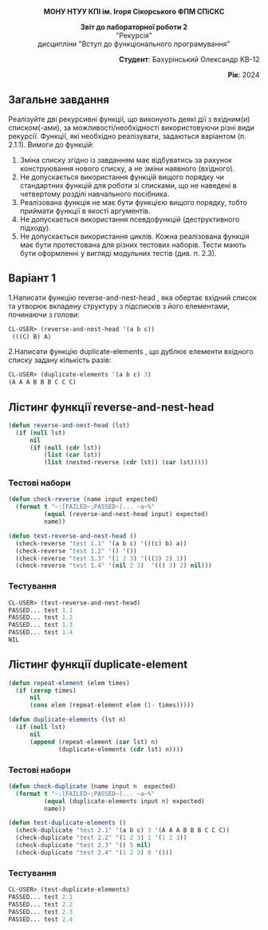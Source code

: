 <p align="center"><b>МОНУ НТУУ КПІ ім. Ігоря Сікорського ФПМ СПіСКС</b></p>
<p align="center">
<b>Звіт до лабораторної роботи 2</b><br/>
"Рекурсія"<br/>
дисципліни "Вступ до функціонального програмування"
</p>

<p align="right"> 
<b>Студент</b>: 
 Бахурінський Олександр КВ-12</p>

<p align="right"><b>Рік</b>: 2024</p>

## Загальне завдання
Реалізуйте дві рекурсивні функції, що виконують деякі дії з вхідним(и) списком(-ами), за
можливості/необхідності використовуючи різні види рекурсії. Функції, які необхідно
реалізувати, задаються варіантом (п. 2.1.1). Вимоги до функцій:
1. Зміна списку згідно із завданням має відбуватись за рахунок конструювання нового
списку, а не зміни наявного (вхідного).
2. Не допускається використання функцій вищого порядку чи стандартних функцій
для роботи зі списками, що не наведені в четвертому розділі навчального
посібника.
3. Реалізована функція не має бути функцією вищого порядку, тобто приймати функції
в якості аргументів.
4. Не допускається використання псевдофункцій (деструктивного підходу).
5. Не допускається використання циклів.
Кожна реалізована функція має бути протестована для різних тестових наборів. Тести
мають бути оформленні у вигляді модульних тестів (див. п. 2.3).

## Варіант 1

   1.Написати функцію reverse-and-nest-head , яка обертає вхідний список та утворює
вкладeну структуру з підсписків з його елементами, починаючи з голови:
```lisp
CL-USER> (reverse-and-nest-head '(a b c))
 (((C) B) A)
```
2.Написати функцію duplicate-elements , що дублює елементи вхідного списку
задану кількість разів:
```lisp
CL-USER> (duplicate-elements '(a b c) 3)
(A A A B B B C C C)
```

## Лістинг функції reverse-and-nest-head
```lisp
(defun reverse-and-nest-head (lst)
  (if (null lst)  
      nil         
      (if (null (cdr lst)) 
          (list (car lst)) 
          (list (nested-reverse (cdr lst)) (car lst)))))
```
### Тестові набори
```lisp
(defun check-reverse (name input expected)
  (format t "~:[FAILED~;PASSED~]... ~a~%"
          (equal (reverse-and-nest-head input) expected)
          name))

(defun test-reverse-and-nest-head ()
  (check-reverse "test 1.1" '(a b c) '(((c) b) a))
  (check-reverse "test 1.2" '() '())
  (check-reverse "test 1.3" '(1 2 3) '(((3) 2) 1))
  (check-reverse "test 1.4" '(nil 2 3)  '((( 3) 2) nil)))
```
### Тестування
```lisp
CL-USER> (test-reverse-and-nest-head)
PASSED... test 1.1
PASSED... test 1.2
PASSED... test 1.3
PASSED... test 1.4
NIL
```
## Лістинг функції duplicate-element
```lisp
(defun repeat-element (elem times)
  (if (zerop times)
      nil
      (cons elem (repeat-element elem (1- times)))))

(defun duplicate-elements (lst n)
  (if (null lst)
      nil
      (append (repeat-element (car lst) n)
              (duplicate-elements (cdr lst) n))))
```
### Тестові набори
```lisp
(defun check-duplicate (name input n  expected)
  (format t "~:[FAILED~;PASSED~]... ~a~%"
          (equal (duplicate-elements input n) expected)
          name))

(defun test-duplicate-elements ()
  (check-duplicate "test 2.1" '(a b c) 3 '(A A A B B B C C C))
  (check-duplicate "test 2.2" '(1 2 3) 1 '(1 2 3))
  (check-duplicate "test 2.3" '() 5 nil)
  (check-duplicate "test 2.4" '(1 2 3) 0 '()))
```
### Тестування
```lisp
CL-USER> (test-duplicate-elements)
PASSED... test 2.1
PASSED... test 2.2
PASSED... test 2.3
PASSED... test 2.4
```

